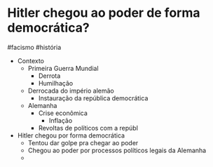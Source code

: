 # Hitler chegou ao poder de forma democrática?
#facismo #história
- Contexto
	- Primeira Guerra Mundial
		- Derrota
		- Humilhação
	- Derrocada do império alemão
		- Instauração da república democrática
	- Alemanha
		- Crise econômica
			- Inflação
		- Revoltas de políticos com a repúbl
- Hitler chegou por forma democrática
	- Tentou dar golpe pra chegar ao poder
	- Chegou ao poder por processos políticos legais da Alemanha
	- 